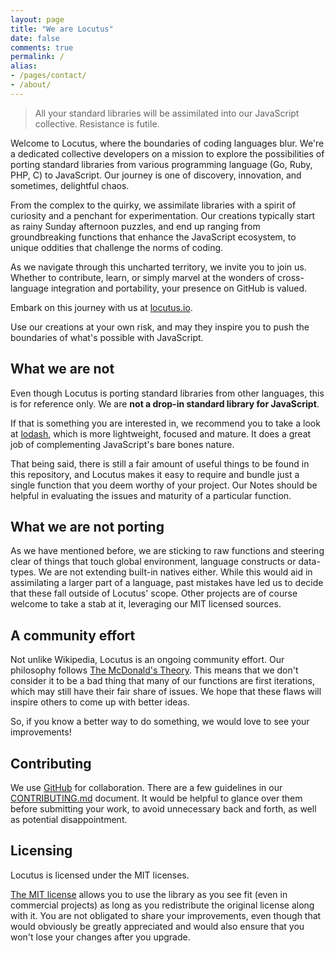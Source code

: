 ```yaml
---
layout: page
title: "We are Locutus"
date: false
comments: true
permalink: /
alias:
- /pages/contact/
- /about/
---
```


> All your standard libraries will be assimilated into our JavaScript collective. Resistance is futile.

Welcome to Locutus, where the boundaries of coding languages blur. We're a dedicated collective developers on a mission
to explore the possibilities of porting standard libraries from various programming language (Go, Ruby, PHP, C) to
JavaScript. Our journey is one of discovery, innovation, and sometimes, delightful chaos.

From the complex to the quirky, we assimilate libraries with a spirit of curiosity and a penchant for experimentation.
Our creations typically start as rainy Sunday afternoon puzzles, and end up ranging from groundbreaking functions that
enhance the JavaScript ecosystem, to unique oddities that challenge the norms of coding.

As we navigate through this uncharted territory, we invite you to join us. Whether to contribute, learn, or simply
marvel at the wonders of cross-language integration and portability, your presence on GitHub is valued.

Embark on this journey with us at [locutus.io](https://locutus.io/).

Use our creations at your own risk, and may they inspire you to push the boundaries of what's possible with JavaScript.

## What we are not

Even though Locutus is porting standard libraries from other languages, this is for reference only. We are **not a drop-in standard library for JavaScript**. 

If that is something you are interested in, we recommend you to take a look at [lodash](https://lodash.com/), which is more lightweight, focused and mature. It does a great job of complementing JavaScript's bare bones nature. 

That being said, there is still a fair amount of useful things to be found in this repository, and Locutus makes it easy to require and bundle just a single function that you deem worthy of your project. Our Notes should be helpful in evaluating the issues and maturity of a particular function.

## What we are not porting

As we have mentioned before, we are sticking to raw functions and steering clear of things that touch global environment, language constructs or data-types. We are not extending built-in natives either. While this would aid in assimilating a larger part of a language, past mistakes have led us to decide that these fall outside of Locutus' scope. Other projects are of course welcome to take a stab at it, leveraging our MIT licensed sources.

## A community effort

Not unlike Wikipedia, Locutus is an ongoing community effort. Our philosophy follows [The McDonald's Theory](https://medium.com/what-i-learned-building/9216e1c9da7d). This means that we don't consider it to be a bad thing that many of our functions are first iterations, which may still have their fair share of issues. We hope that these flaws will inspire others to come up with better ideas.

So, if you know a better way to do something, we would love to see your improvements!

## Contributing

We use [GitHub](https://github.com/locutusjs/locutus) for collaboration. There are a few guidelines in our [CONTRIBUTING.md](https://github.com/locutusjs/locutus/blob/HEAD/CONTRIBUTING.md) document. It would be helpful to glance over them before submitting your work, to avoid unnecessary back and forth, as well as potential disappointment.

## Licensing

Locutus is licensed under the MIT licenses.

[The MIT license](https://github.com/locutusjs/locutus/blob/HEAD/LICENSE) allows you to use the library as you see fit (even in commercial projects) as long as you redistribute the original license along with it. You are not obligated to share your improvements, even though that would obviously be greatly appreciated and would also ensure that you won't lose your changes after you upgrade.

